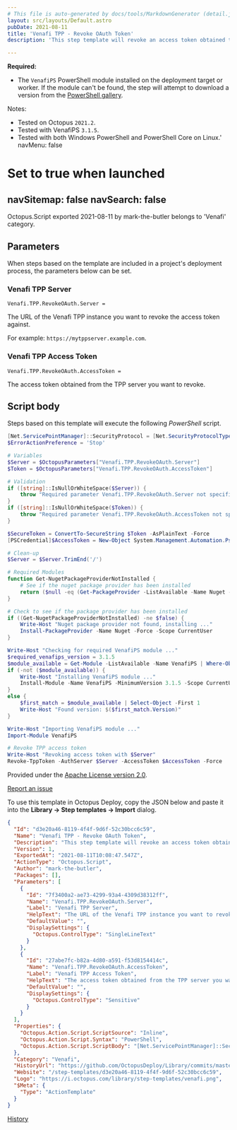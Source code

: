 ```yaml
---
# This file is auto-generated by docs/tools/MarkdownGenerator (detail.js)
layout: src/layouts/Default.astro
pubDate: 2021-08-11
title: 'Venafi TPP - Revoke OAuth Token'
description: 'This step template will revoke an access token obtained through a Venafi TPP instance using the VenafiPS PowerShell module's [Revoke-TppToken](https://venafips.readthedocs.io/en/latest/functions/Revoke-TppToken/) function.

---
```


**Required:** 
- The `VenafiPS` PowerShell module installed on the deployment target or worker. If the module can't be found, the step will attempt to download a version from the [PowerShell gallery](https://www.powershellgallery.com/packages/VenafiPS).

Notes:

- Tested on Octopus `2021.2`.
- Tested with VenafiPS `3.1.5`.
- Tested with both Windows PowerShell and PowerShell Core on Linux.'
navMenu: false
# Set to true when launched
navSitemap: false
navSearch: false
---

Octopus.Script exported 2021-08-11 by mark-the-butler belongs to 'Venafi' category.

## Parameters

When steps based on the template are included in a project's deployment process, the parameters below can be set.


<div class="param">

### Venafi TPP Server

`Venafi.TPP.RevokeOAuth.Server = `

The URL of the Venafi TPP instance you want to revoke the access token against.

For example: `https://mytppserver.example.com`.

</div>
        
<div class="param">

### Venafi TPP Access Token

`Venafi.TPP.RevokeOAuth.AccessToken = `

The access token obtained from the TPP server you want to revoke.

</div>
        

## Script body

Steps based on this template will execute the following *PowerShell* script.

```powershell
[Net.ServicePointManager]::SecurityProtocol = [Net.SecurityProtocolType]::Tls12
$ErrorActionPreference = 'Stop'

# Variables
$Server = $OctopusParameters["Venafi.TPP.RevokeOAuth.Server"]
$Token = $OctopusParameters["Venafi.TPP.RevokeOAuth.AccessToken"]

# Validation
if ([string]::IsNullOrWhiteSpace($Server)) {
    throw "Required parameter Venafi.TPP.RevokeOAuth.Server not specified"
}
if ([string]::IsNullOrWhiteSpace($Token)) {
    throw "Required parameter Venafi.TPP.RevokeOAuth.AccessToken not specified"
}

$SecureToken = ConvertTo-SecureString $Token -AsPlainText -Force
[PSCredential]$AccessToken = New-Object System.Management.Automation.PsCredential("token", $SecureToken)

# Clean-up
$Server = $Server.TrimEnd('/')

# Required Modules
function Get-NugetPackageProviderNotInstalled {
    # See if the nuget package provider has been installed
    return ($null -eq (Get-PackageProvider -ListAvailable -Name Nuget -ErrorAction SilentlyContinue))
}

# Check to see if the package provider has been installed
if ((Get-NugetPackageProviderNotInstalled) -ne $false) {
    Write-Host "Nuget package provider not found, installing ..."    
    Install-PackageProvider -Name Nuget -Force -Scope CurrentUser
}

Write-Host "Checking for required VenafiPS module ..."
$required_venafips_version = 3.1.5
$module_available = Get-Module -ListAvailable -Name VenafiPS | Where-Object { $_.Version -ge $required_venafips_version }
if (-not ($module_available)) {
    Write-Host "Installing VenafiPS module ..."
    Install-Module -Name VenafiPS -MinimumVersion 3.1.5 -Scope CurrentUser -Force
}
else {
    $first_match = $module_available | Select-Object -First 1 
    Write-Host "Found version: $($first_match.Version)"
}

Write-Host "Importing VenafiPS module ..."
Import-Module VenafiPS

# Revoke TPP access token
Write-Host "Revoking access token with $Server"
Revoke-TppToken -AuthServer $Server -AccessToken $AccessToken -Force
```

Provided under the [Apache License version 2.0](https://github.com/OctopusDeploy/Library/blob/master/LICENSE.txt).

[Report an issue](https://github.com/OctopusDeploy/Library/issues/new?assignees=&labels=&projects=&template=bug-report.yml&title=Issue%20with%20Venafi%20TPP%20-%20Revoke%20OAuth%20Token&step-template=Venafi%20TPP%20-%20Revoke%20OAuth%20Token)

<div class="get-json">

To use this template in Octopus Deploy, copy the JSON below and paste it into the **Library → Step templates → Import** dialog.

```json
{
  "Id": "d3e20a46-8119-4f4f-9d6f-52c30bcc6c59",
  "Name": "Venafi TPP - Revoke OAuth Token",
  "Description": "This step template will revoke an access token obtained through a Venafi TPP instance using the VenafiPS PowerShell module's [Revoke-TppToken](https://venafips.readthedocs.io/en/latest/functions/Revoke-TppToken/) function.\n\n---\n\n**Required:** \n- The `VenafiPS` PowerShell module installed on the deployment target or worker. If the module can't be found, the step will attempt to download a version from the [PowerShell gallery](https://www.powershellgallery.com/packages/VenafiPS).\n\nNotes:\n\n- Tested on Octopus `2021.2`.\n- Tested with VenafiPS `3.1.5`.\n- Tested with both Windows PowerShell and PowerShell Core on Linux.",
  "Version": 1,
  "ExportedAt": "2021-08-11T10:08:47.547Z",
  "ActionType": "Octopus.Script",
  "Author": "mark-the-butler",
  "Packages": [],
  "Parameters": [
    {
      "Id": "7f3400a2-ae73-4299-93a4-4309d38312ff",
      "Name": "Venafi.TPP.RevokeOAuth.Server",
      "Label": "Venafi TPP Server",
      "HelpText": "The URL of the Venafi TPP instance you want to revoke the access token against.\n\nFor example: `https://mytppserver.example.com`.",
      "DefaultValue": "",
      "DisplaySettings": {
        "Octopus.ControlType": "SingleLineText"
      }
    },
    {
      "Id": "27abe7fc-b82a-4d80-a591-f53d8154414c",
      "Name": "Venafi.TPP.RevokeOAuth.AccessToken",
      "Label": "Venafi TPP Access Token",
      "HelpText": "The access token obtained from the TPP server you want to revoke.",
      "DefaultValue": "",
      "DisplaySettings": {
        "Octopus.ControlType": "Sensitive"
      }
    }
  ],
  "Properties": {
    "Octopus.Action.Script.ScriptSource": "Inline",
    "Octopus.Action.Script.Syntax": "PowerShell",
    "Octopus.Action.Script.ScriptBody": "[Net.ServicePointManager]::SecurityProtocol = [Net.SecurityProtocolType]::Tls12\n$ErrorActionPreference = 'Stop'\n\n# Variables\n$Server = $OctopusParameters[\"Venafi.TPP.RevokeOAuth.Server\"]\n$Token = $OctopusParameters[\"Venafi.TPP.RevokeOAuth.AccessToken\"]\n\n# Validation\nif ([string]::IsNullOrWhiteSpace($Server)) {\n    throw \"Required parameter Venafi.TPP.RevokeOAuth.Server not specified\"\n}\nif ([string]::IsNullOrWhiteSpace($Token)) {\n    throw \"Required parameter Venafi.TPP.RevokeOAuth.AccessToken not specified\"\n}\n\n$SecureToken = ConvertTo-SecureString $Token -AsPlainText -Force\n[PSCredential]$AccessToken = New-Object System.Management.Automation.PsCredential(\"token\", $SecureToken)\n\n# Clean-up\n$Server = $Server.TrimEnd('/')\n\n# Required Modules\nfunction Get-NugetPackageProviderNotInstalled {\n    # See if the nuget package provider has been installed\n    return ($null -eq (Get-PackageProvider -ListAvailable -Name Nuget -ErrorAction SilentlyContinue))\n}\n\n# Check to see if the package provider has been installed\nif ((Get-NugetPackageProviderNotInstalled) -ne $false) {\n    Write-Host \"Nuget package provider not found, installing ...\"    \n    Install-PackageProvider -Name Nuget -Force -Scope CurrentUser\n}\n\nWrite-Host \"Checking for required VenafiPS module ...\"\n$required_venafips_version = 3.1.5\n$module_available = Get-Module -ListAvailable -Name VenafiPS | Where-Object { $_.Version -ge $required_venafips_version }\nif (-not ($module_available)) {\n    Write-Host \"Installing VenafiPS module ...\"\n    Install-Module -Name VenafiPS -MinimumVersion 3.1.5 -Scope CurrentUser -Force\n}\nelse {\n    $first_match = $module_available | Select-Object -First 1 \n    Write-Host \"Found version: $($first_match.Version)\"\n}\n\nWrite-Host \"Importing VenafiPS module ...\"\nImport-Module VenafiPS\n\n# Revoke TPP access token\nWrite-Host \"Revoking access token with $Server\"\nRevoke-TppToken -AuthServer $Server -AccessToken $AccessToken -Force"
  },
  "Category": "Venafi",
  "HistoryUrl": "https://github.com/OctopusDeploy/Library/commits/master/step-templates//opt/buildagent/work/75443764cd38076d/step-templates/venafi-tpp-revoke-oauth-token.json",
  "Website": "/step-templates/d3e20a46-8119-4f4f-9d6f-52c30bcc6c59",
  "Logo": "https://i.octopus.com/library/step-templates/venafi.png",
  "$Meta": {
    "Type": "ActionTemplate"
  }
}
```

[History](https://github.com/OctopusDeploy/Library/commits/master/step-templates/https://github.com/OctopusDeploy/Library/commits/master/step-templates//opt/buildagent/work/75443764cd38076d/step-templates/venafi-tpp-revoke-oauth-token.json)

</div>
